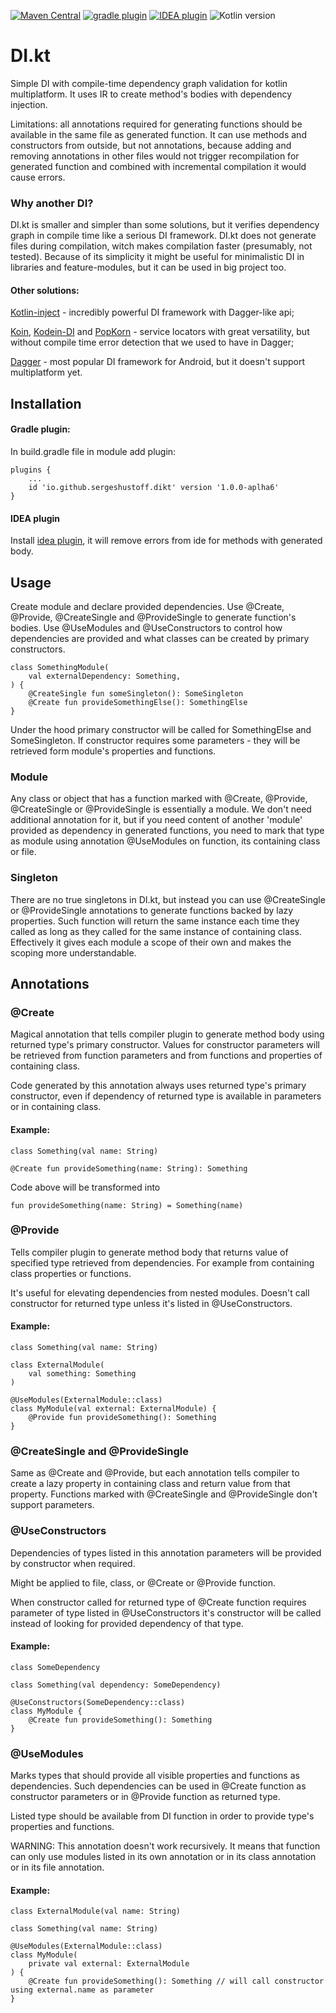 [![Maven Central](https://maven-badges.herokuapp.com/maven-central/io.github.sergeshustoff.dikt/dikt-compiler-plugin/badge.svg)](https://maven-badges.herokuapp.com/maven-central/io.github.sergeshustoff.dikt/dikt-compiler-plugin)
[![gradle plugin](https://img.shields.io/maven-metadata/v/https/plugins.gradle.org/m2/io/github/sergeshustoff/dikt/dikt-gradle-plugin/maven-metadata.xml.svg?label=gradle%20plugin)](https://plugins.gradle.org/plugin/io.github.sergeshustoff.dikt)
[![IDEA plugin](https://img.shields.io/jetbrains/plugin/v/17533-di-kt.svg)](https://plugins.jetbrains.com/plugin/17533-di-kt)
![Kotlin version](https://kotlin-version.aws.icerock.dev/kotlin-version?group=io.github.sergeshustoff.dikt&name=dikt-compiler-plugin)

# DI.kt
Simple DI with compile-time dependency graph validation for kotlin multiplatform.
It uses IR to create method's bodies with dependency injection.

Limitations: all annotations required for generating functions should be available in the same file as generated function. It can use methods and constructors from outside, but not annotations, because adding and removing annotations in other files would not trigger recompilation for generated function and combined with incremental compilation it would cause errors.

### Why another DI?
DI.kt is smaller and simpler than some solutions, but it verifies dependency graph in compile time like a serious DI framework. 
DI.kt does not generate files during compilation, witch makes compilation faster (presumably, not tested).
Because of its simplicity it might be useful for minimalistic DI in libraries and feature-modules, but it can be used in big project too.

#### Other solutions:

[Kotlin-inject](https://github.com/evant/kotlin-inject) - incredibly powerful DI framework with Dagger-like api;

[Koin](https://github.com/InsertKoinIO/koin), [Kodein-DI](https://github.com/Kodein-Framework/Kodein-DI) and [PopKorn](https://github.com/corbella83/PopKorn) - service locators with great versatility, but without compile time error detection that we used to have in Dagger;

[Dagger](https://github.com/google/dagger) - most popular DI framework for Android, but it doesn't support multiplatform yet.

## Installation

#### Gradle plugin:
In build.gradle file in module add plugin:

    plugins {
        ...
        id 'io.github.sergeshustoff.dikt' version '1.0.0-aplha6'
    }

#### IDEA plugin

Install [idea plugin](https://plugins.jetbrains.com/plugin/17533-di-kt), it will remove errors from ide for methods with generated body.

## Usage

Create module and declare provided dependencies. Use @Create, @Provide, @CreateSingle and @ProvideSingle to generate function's bodies. Use @UseModules and @UseConstructors to control how dependencies are provided and what classes can be created by primary constructors.

    class SomethingModule(
        val externalDependency: Something,
    ) {
        @CreateSingle fun someSingleton(): SomeSingleton
        @Create fun provideSomethingElse(): SomethingElse
    }
  
Under the hood primary constructor will be called for SomethingElse and SomeSingleton. If constructor requires some parameters - they will be retrieved form module's properties and functions.

### Module
Any class or object that has a function marked with @Create, @Provide, @CreateSingle or @ProvideSingle is essentially a module. We don't need additional annotation for it, but if you need content of another 'module' provided as dependency in generated functions, you need to mark that type as module using annotation @UseModules on function, its containing class or file.

### Singleton
There are no true singletons in DI.kt, but instead you can use @CreateSingle or @ProvideSingle annotations to generate functions backed by lazy properties. Such function will return the same instance each time they called as long as they called for the same instance of containing class. Effectively it gives each module a scope of their own and makes the scoping more understandable.

## Annotations

### @Create

Magical annotation that tells compiler plugin to generate method body using returned type's primary constructor.
Values for constructor parameters will be retrieved from function parameters and from functions and properties of containing class.

Code generated by this annotation always uses returned type's primary constructor, even if dependency of returned type is available in parameters or in containing class.

#### Example:
    
    class Something(val name: String)

    @Create fun provideSomething(name: String): Something

Code above will be transformed into

    fun provideSomething(name: String) = Something(name)

### @Provide

Tells compiler plugin to generate method body that returns value of specified type retrieved from dependencies. For example from containing class properties or functions. 

It's useful for elevating dependencies from nested modules.
Doesn't call constructor for returned type unless it's listed in @UseConstructors.

#### Example:

    class Something(val name: String)

    class ExternalModule(
        val something: Something
    )

    @UseModules(ExternalModule::class)
    class MyModule(val external: ExternalModule) {
        @Provide fun provideSomething(): Something
    }

### @CreateSingle and @ProvideSingle

Same as @Create and @Provide, but each annotation tells compiler to create a lazy property in containing class and return value from that property. Functions marked with @CreateSingle and @ProvideSingle don't support parameters.

### @UseConstructors

Dependencies of types listed in this annotation parameters will be provided by constructor when required.

Might be applied to file, class, or @Create or @Provide function.

When constructor called for returned type of @Create function requires parameter of type listed in @UseConstructors it's constructor will be called instead of looking for provided dependency of that type.

#### Example:

    class SomeDependency

    class Something(val dependency: SomeDependency)

    @UseConstructors(SomeDependency::class)
    class MyModule {
        @Create fun provideSomething(): Something
    }

### @UseModules

Marks types that should provide all visible properties and functions as dependencies. Such dependencies can be used in @Create function as constructor parameters or in @Provide function as returned type.

Listed type should be available from DI function in order to provide type's properties and functions.

WARNING: This annotation doesn't work recursively. It means that function can only use modules listed in its own annotation or in its class annotation or in its file annotation. 

#### Example:

    class ExternalModule(val name: String)

    class Something(val name: String)

    @UseModules(ExternalModule::class)
    class MyModule(
        private val external: ExternalModule
    ) {
        @Create fun provideSomething(): Something // will call constructor using external.name as parameter
    }
